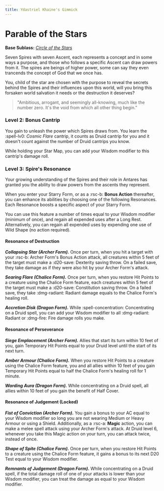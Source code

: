 ```yaml
---
title: Ydastriel Khaine's Gimmick
---
```


# Parable of the Stars

**Base Sublass:** *[Circle of the Stars](../../class/druid/star.md)*

Seven Spires with seven Ascent, each represents a concept and in some ways a purpose, and those who follows a specific Ascent can draw powers from it. The spires are beings of higher power, some can say they even trancends the concept of God that we once has.

You, child of the star are chosen with the purpose to reveal the secrets behind the Spires and their influences upon this world, will you bring this forsaken world salvation it needs or the destruction it deserves?

> "Ambitious, arrogant, and seemingly all-knowing, much like the number zero. It's the void from which all other thing begin.”

### Level 2: Bonus Cantrip

You gain to unleash the power which Spires draws from. You learn the :spell-lv0: *Cosmic Flare* cantrip, it counts as Druid cantrip for you and it doesn't count against the number of Druid cantrips you know.

While holding your Star Map, you can add your Wisdom modifier to this cantrip's damage roll.

### Level 3: Spire's Resonance

Your growing understanding of the Spires and their role in Antares has granted you the ability to draw powers from the ascents they represent.

When you enter your Starry Form, or as a :rsc-b: **Bonus Action** thereafter, you can enhance its abilities by choosing one of the following Resonances. Each Resonance boosts a specific aspect of your Starry Form.

You can use this feature a number of times equal to your Wisdom modifier (minimum of once), and regain all expended uses after a Long Rest. Alternatively, you can regain all expended uses by expending one use of Wild Shape (no action required). 

#### Resonance of Destruction

***Collapsing Star (Archer Form).*** Once per turn, when you hit a target with your :rsc-b: Archer Form's Bonus Action attack, all creatures within 5 feet of the target must make a :d20-save: Dexterity saving throw. On a failed save, they take damage as if they were also hit by your Archer Form's attack.

***Searing Flare (Chalice Form).*** Once per turn, when you restore Hit Points to a creature using the Chalice Form feature, each creatures within 5 feet of the target must make a :d20-save: Constitution saving throw. On a failed save, they take :dmg-radiant: Radiant damage equals to the Chalice Form's healing roll.

***Accretion Disk (Dragon Form).*** While :spell-concentration: Concentrating on a Druid spell, you can add your Wisdom modifier to all :dmg-radiant: Radiant or :dmg-fire: Fire damage rolls you make.

#### Resonance of Perseverance

***Siege Emplacement (Archer Form).*** Allies that start its turn within 10 feet of you, gain Temporary Hit Points equal to your Druid level until the start of its next turn. 

***Amber Armour (Chalice Form).*** When you restore Hit Points to a creature using the Chalice Form feature, you and all allies within 10 feet of you gain Temporary Hit Points equal to half the Chalice Form's healing roll for 1 minute.

***Warding Aura (Dragon Form).*** While concentrating on a Druid spell, all allies within 10 feet of you gain the benefit of Half Cover.

#### Resonance of Judgement (Locked)

***Fist of Conviction (Archer Form).*** You gain a bonus to your AC equal to your Wisdom modifier so long you are not wearing Medium or Heavy Armour or using a Shield. Additionally, as a :rsc-a: **Magic** action, you can make a melee spell attack using your Archer Form's attack. At Druid level 6, whenever you take this Magic action on your turn, you can attack twice, instead of once.

***Shape of Spite (Chalice Form).*** Once per turn, when you restore Hit Points to a creature using the Chalice Form feature, it gains a bonus to its next D20 Test equal to your Wisdom modifier.

***Remnants of Judgement (Dragon Form).*** While concentrating on a Druid spell, if the total damage roll of one of your attacks is lower than your Wisdom modifier, you can treat the damage as equal to your Wisdom modifier.

